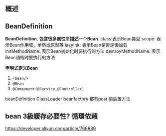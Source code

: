 

## 概述



## BeanDefinition

**BeanDefinition**, **包含很多属性**来**描述**一个**Bean**.
class:表示Bean类型
scope: 表示Bean作用域，单例或原型等
lazyInit: 表示Bean是否是懒加载
initMethodName: 表示Bean初始化时要执行的方法
destroyMethodName: 表示Bean销毁时要执行的方法



**申明式定义Bean**

1. `<bean/>`
2. `@Bean`
3. `@Component(@Service,@Controller)`



beanDefinition
ClassLoader
beanfactory
都有post 前后置方法





## bean 3級緩存必要性? 循環依賴

https://developer.aliyun.com/article/766880